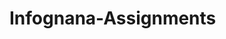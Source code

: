 # Infognana-Assignments

 
              
              
               
              
        
              
